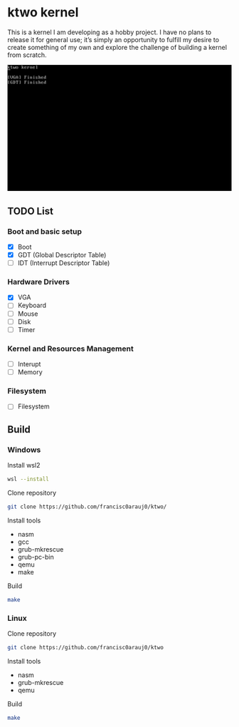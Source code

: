 # ktwo kernel

This is a kernel I am developing as a hobby project. I have no plans to release it for general use; it’s simply an opportunity to fulfill my desire to create something of my own and explore the challenge of building a kernel from scratch.

<div align="center">
  <img src=".github/Demo.png" />
</div>

## TODO List

### Boot and basic setup
- [X] Boot
- [X] GDT (Global Descriptor Table)
- [ ] IDT (Interrupt Descriptor Table)

### Hardware Drivers
- [X] VGA
- [ ] Keyboard
- [ ] Mouse
- [ ] Disk
- [ ] Timer

### Kernel and Resources Management
- [ ] Interupt
- [ ] Memory

### Filesystem
- [ ] Filesystem

## Build

### **Windows**

Install wsl2

```bash
wsl --install
```


Clone repository

```bash
git clone https://github.com/francisc0arauj0/ktwo/
```

Install tools

- nasm
- gcc
- grub-mkrescue
- grub-pc-bin
- qemu
- make

Build

```bash
make
```

### **Linux**

Clone repository

```bash
git clone https://github.com/francisc0arauj0/ktwo
```

Install tools

- nasm
- grub-mkrescue
- qemu

Build

```bash
make
```

